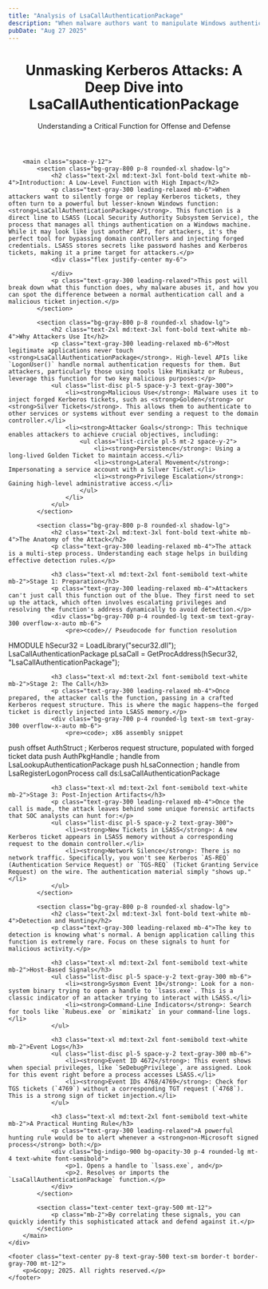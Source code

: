 ```yaml
---
title: "Analysis of LsaCallAuthenticationPackage"
description: "When malware authors want to manipulate Windows authentication, one of their most valuable targets is Kerberos. At the heart of Kerberos interactions inside Windows lies the function LsaCallAuthenticationPackage."
pubDate: "Aug 27 2025"
---
```

<!DOCTYPE html>
<html lang="en" class="scroll-smooth">
<head>
    <meta charset="UTF-8">
    <meta name="viewport" content="width=device-width, initial-scale=1.0">
    <title>Unmasking Kerberos Attacks: A Deep Dive into LsaCallAuthenticationPackage</title>
    <script src="https://cdn.tailwindcss.com"></script>
    <link href="https://fonts.googleapis.com/css2?family=Inter:wght@400;600;700&display=swap" rel="stylesheet">
    <style>
        body {
            font-family: 'Inter', sans-serif;
            @apply bg-gray-900 text-gray-200;
            word-wrap: break-word;
            overflow-wrap: break-word;
            hyphens: auto;
        }
        pre {
            white-space: pre-wrap;
            word-wrap: break-word;
            overflow-wrap: break-word;
        }
    </style>
</head>
<body class="antialiased">
    <div class="container mx-auto px-4 md:px-8 lg:px-16 py-12 max-w-4xl">
        <header class="text-center mb-12">
            <h1 class="text-3xl md:text-5xl font-extrabold text-white leading-tight mb-4">Unmasking Kerberos Attacks: A Deep Dive into LsaCallAuthenticationPackage</h1>
            <p class="text-lg md:text-xl text-gray-400">Understanding a Critical Function for Offense and Defense</p>
        </header>

        <main class="space-y-12">
            <section class="bg-gray-800 p-8 rounded-xl shadow-lg">
                <h2 class="text-2xl md:text-3xl font-bold text-white mb-4">Introduction: A Low-Level Function with High Impact</h2>
                <p class="text-gray-300 leading-relaxed mb-6">When attackers want to silently forge or replay Kerberos tickets, they often turn to a powerful but lesser-known Windows function: <strong>LsaCallAuthenticationPackage</strong>. This function is a direct line to LSASS (Local Security Authority Subsystem Service), the process that manages all things authentication on a Windows machine. While it may look like just another API, for attackers, it's the perfect tool for bypassing domain controllers and injecting forged credentials. LSASS stores secrets like password hashes and Kerberos tickets, making it a prime target for attackers.</p>
                <div class="flex justify-center my-6">
                    
                </div>
                <p class="text-gray-300 leading-relaxed">This post will break down what this function does, why malware abuses it, and how you can spot the difference between a normal authentication call and a malicious ticket injection.</p>
            </section>

            <section class="bg-gray-800 p-8 rounded-xl shadow-lg">
                <h2 class="text-2xl md:text-3xl font-bold text-white mb-4">Why Attackers Use It</h2>
                <p class="text-gray-300 leading-relaxed mb-6">Most legitimate applications never touch <strong>LsaCallAuthenticationPackage</strong>. High-level APIs like `LogonUser()` handle normal authentication requests for them. But attackers, particularly those using tools like Mimikatz or Rubeus, leverage this function for two key malicious purposes:</p>
                <ul class="list-disc pl-5 space-y-3 text-gray-300">
                    <li><strong>Malicious Use</strong>: Malware uses it to inject forged Kerberos tickets, such as <strong>Golden</strong> or <strong>Silver Tickets</strong>. This allows them to authenticate to other services or systems without ever sending a request to the domain controller.</li>
                    <li><strong>Attacker Goals</strong>: This technique enables attackers to achieve crucial objectives, including:
                        <ul class="list-circle pl-5 mt-2 space-y-2">
                            <li><strong>Persistence</strong>: Using a long-lived Golden Ticket to maintain access.</li>
                            <li><strong>Lateral Movement</strong>: Impersonating a service account with a Silver Ticket.</li>
                            <li><strong>Privilege Escalation</strong>: Gaining high-level administrative access.</li>
                        </ul>
                    </li>
                </ul>
            </section>

            <section class="bg-gray-800 p-8 rounded-xl shadow-lg">
                <h2 class="text-2xl md:text-3xl font-bold text-white mb-4">The Anatomy of the Attack</h2>
                <p class="text-gray-300 leading-relaxed mb-4">The attack is a multi-step process. Understanding each stage helps in building effective detection rules.</p>

                <h3 class="text-xl md:text-2xl font-semibold text-white mb-2">Stage 1: Preparation</h3>
                <p class="text-gray-300 leading-relaxed mb-4">Attackers can't just call this function out of the blue. They first need to set up the attack, which often involves escalating privileges and resolving the function's address dynamically to avoid detection.</p>
                <div class="bg-gray-700 p-4 rounded-lg text-sm text-gray-300 overflow-x-auto mb-6">
                    <pre><code>// Pseudocode for function resolution
HMODULE hSecur32 = LoadLibrary("secur32.dll");
LsaCallAuthenticationPackage pLsaCall = GetProcAddress(hSecur32, "LsaCallAuthenticationPackage");</code></pre>
                </div>

                <h3 class="text-xl md:text-2xl font-semibold text-white mb-2">Stage 2: The Call</h3>
                <p class="text-gray-300 leading-relaxed mb-4">Once prepared, the attacker calls the function, passing in a crafted Kerberos request structure. This is where the magic happens—the forged ticket is directly injected into LSASS memory.</p>
                <div class="bg-gray-700 p-4 rounded-lg text-sm text-gray-300 overflow-x-auto mb-6">
                    <pre><code>; x86 assembly snippet
push offset AuthStruct       ; Kerberos request structure, populated with forged ticket data
push AuthPkgHandle           ; handle from LsaLookupAuthenticationPackage
push hLsaConnection          ; handle from LsaRegisterLogonProcess
call ds:LsaCallAuthenticationPackage</code></pre>
                </div>

                <h3 class="text-xl md:text-2xl font-semibold text-white mb-2">Stage 3: Post-Injection Artifacts</h3>
                <p class="text-gray-300 leading-relaxed mb-4">Once the call is made, the attack leaves behind some unique forensic artifacts that SOC analysts can hunt for:</p>
                <ul class="list-disc pl-5 space-y-2 text-gray-300">
                    <li><strong>New Tickets in LSASS</strong>: A new Kerberos ticket appears in LSASS memory without a corresponding request to the domain controller.</li>
                    <li><strong>Network Silence</strong>: There is no network traffic. Specifically, you won't see Kerberos `AS-REQ` (Authentication Service Request) or `TGS-REQ` (Ticket Granting Service Request) on the wire. The authentication material simply "shows up."</li>
                </ul>
            </section>

            <section class="bg-gray-800 p-8 rounded-xl shadow-lg">
                <h2 class="text-2xl md:text-3xl font-bold text-white mb-4">Detection and Hunting</h2>
                <p class="text-gray-300 leading-relaxed mb-4">The key to detection is knowing what's normal. A benign application calling this function is extremely rare. Focus on these signals to hunt for malicious activity.</p>
                
                <h3 class="text-xl md:text-2xl font-semibold text-white mb-2">Host-Based Signals</h3>
                <ul class="list-disc pl-5 space-y-2 text-gray-300 mb-6">
                    <li><strong>Sysmon Event 10</strong>: Look for a non-system binary trying to open a handle to `lsass.exe`. This is a classic indicator of an attacker trying to interact with LSASS.</li>
                    <li><strong>Command-Line Indicators</strong>: Search for tools like `Rubeus.exe` or `mimikatz` in your command-line logs.</li>
                </ul>

                <h3 class="text-xl md:text-2xl font-semibold text-white mb-2">Event Logs</h3>
                <ul class="list-disc pl-5 space-y-2 text-gray-300 mb-6">
                    <li><strong>Event ID 4672</strong>: This event shows when special privileges, like `SeDebugPrivilege`, are assigned. Look for this event right before a process accesses LSASS.</li>
                    <li><strong>Event IDs 4768/4769</strong>: Check for TGS tickets (`4769`) without a corresponding TGT request (`4768`). This is a strong sign of ticket injection.</li>
                </ul>

                <h3 class="text-xl md:text-2xl font-semibold text-white mb-2">A Practical Hunting Rule</h3>
                <p class="text-gray-300 leading-relaxed">A powerful hunting rule would be to alert whenever a <strong>non-Microsoft signed process</strong> both:</p>
                <div class="bg-indigo-900 bg-opacity-30 p-4 rounded-lg mt-4 text-white font-semibold">
                    <p>1. Opens a handle to `lsass.exe`, and</p>
                    <p>2. Resolves or imports the `LsaCallAuthenticationPackage` function.</p>
                </div>
            </section>

            <section class="text-center text-gray-500 mt-12">
                <p class="mb-2">By correlating these signals, you can quickly identify this sophisticated attack and defend against it.</p>
            </section>
        </main>
    </div>

    <footer class="text-center py-8 text-gray-500 text-sm border-t border-gray-700 mt-12">
        <p>&copy; 2025. All rights reserved.</p>
    </footer>
</body>
</html>
